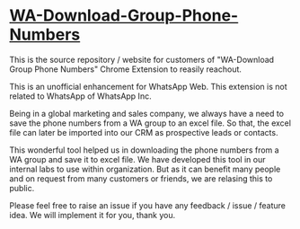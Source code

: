 # [WA-Download-Group-Phone-Numbers](https://chrome.google.com/webstore/detail/wa-download-group-phone-n/henhldbgljkagjabmpjnlphncpnfggcd?hl=en)

This is the source repository / website for customers of "WA-Download Group Phone Numbers" Chrome Extension to reasily reachout.

This is an unofficial enhancement for WhatsApp Web. This extension is not related to WhatsApp of WhatsApp Inc.

Being in a global marketing and sales company, we always have a need to save the phone numbers from a WA group to an excel file. So that, the excel file can later be imported into our CRM as prospective leads or contacts.

This wonderful tool helped us in downloading the phone numbers from a WA group and save it to excel file. We have developed this tool in our internal labs to use within organization. But as it can benefit many people and on request from many customers or friends, we are relasing this to public.

Please feel free to raise an issue if you have any feedback / issue / feature idea. We will implement it for you, thank you.

